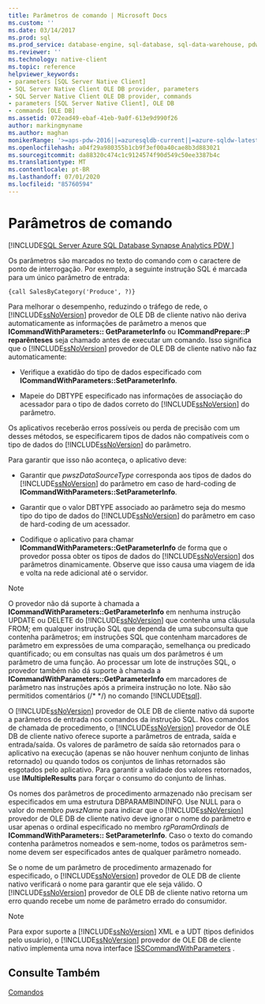 ```yaml
---
title: Parâmetros de comando | Microsoft Docs
ms.custom: ''
ms.date: 03/14/2017
ms.prod: sql
ms.prod_service: database-engine, sql-database, sql-data-warehouse, pdw
ms.reviewer: ''
ms.technology: native-client
ms.topic: reference
helpviewer_keywords:
- parameters [SQL Server Native Client]
- SQL Server Native Client OLE DB provider, parameters
- SQL Server Native Client OLE DB provider, commands
- parameters [SQL Server Native Client], OLE DB
- commands [OLE DB]
ms.assetid: 072ead49-ebaf-41eb-9a0f-613e9d990f26
author: markingmyname
ms.author: maghan
monikerRange: '>=aps-pdw-2016||=azuresqldb-current||=azure-sqldw-latest||>=sql-server-2016||=sqlallproducts-allversions||>=sql-server-linux-2017||=azuresqldb-mi-current'
ms.openlocfilehash: a04f29a980355b1cb9f3ef00a40cae8b3d883021
ms.sourcegitcommit: da88320c474c1c9124574f90d549c50ee3387b4c
ms.translationtype: MT
ms.contentlocale: pt-BR
ms.lasthandoff: 07/01/2020
ms.locfileid: "85760594"
---
```

# <a name="command-parameters"></a>Parâmetros de comando
[!INCLUDE[SQL Server Azure SQL Database Synapse Analytics PDW ](../../includes/applies-to-version/sql-asdb-asdbmi-asdw-pdw.md)]

  Os parâmetros são marcados no texto do comando com o caractere de ponto de interrogação. Por exemplo, a seguinte instrução SQL é marcada para um único parâmetro de entrada:  
  
```  
{call SalesByCategory('Produce', ?)}  
```  
  
 Para melhorar o desempenho, reduzindo o tráfego de rede, o [!INCLUDE[ssNoVersion](../../includes/ssnoversion-md.md)] provedor de OLE DB de cliente nativo não deriva automaticamente as informações de parâmetro a menos que **ICommandWithParameters:: GetParameterInfo** ou **ICommandPrepare::P reparênteses** seja chamado antes de executar um comando. Isso significa que o [!INCLUDE[ssNoVersion](../../includes/ssnoversion-md.md)] provedor de OLE DB de cliente nativo não faz automaticamente:  
  
-   Verifique a exatidão do tipo de dados especificado com **ICommandWithParameters::SetParameterInfo**.  
  
-   Mapeie do DBTYPE especificado nas informações de associação do acessador para o tipo de dados correto do [!INCLUDE[ssNoVersion](../../includes/ssnoversion-md.md)] do parâmetro.  
  
 Os aplicativos receberão erros possíveis ou perda de precisão com um desses métodos, se especificarem tipos de dados não compatíveis com o tipo de dados do [!INCLUDE[ssNoVersion](../../includes/ssnoversion-md.md)] do parâmetro.  
  
 Para garantir que isso não aconteça, o aplicativo deve:  
  
-   Garantir que *pwszDataSourceType* corresponda aos tipos de dados do [!INCLUDE[ssNoVersion](../../includes/ssnoversion-md.md)] do parâmetro em caso de hard-coding de **ICommandWithParameters::SetParameterInfo**.  
  
-   Garantir que o valor DBTYPE associado ao parâmetro seja do mesmo tipo do tipo de dados do [!INCLUDE[ssNoVersion](../../includes/ssnoversion-md.md)] do parâmetro em caso de hard-coding de um acessador.  
  
-   Codifique o aplicativo para chamar **ICommandWithParameters::GetParameterInfo** de forma que o provedor possa obter os tipos de dados do [!INCLUDE[ssNoVersion](../../includes/ssnoversion-md.md)] dos parâmetros dinamicamente. Observe que isso causa uma viagem de ida e volta na rede adicional até o servidor.  
  
> [!NOTE]  
>  O provedor não dá suporte à chamada a **ICommandWithParameters::GetParameterInfo** em nenhuma instrução UPDATE ou DELETE do [!INCLUDE[ssNoVersion](../../includes/ssnoversion-md.md)] que contenha uma cláusula FROM; em qualquer instrução SQL que dependa de uma subconsulta que contenha parâmetros; em instruções SQL que contenham marcadores de parâmetro em expressões de uma comparação, semelhança ou predicado quantificado; ou em consultas nas quais um dos parâmetros é um parâmetro de uma função. Ao processar um lote de instruções SQL, o provedor também não dá suporte à chamada a **ICommandWithParameters::GetParameterInfo** em marcadores de parâmetro nas instruções após a primeira instrução no lote. Não são permitidos comentários (/* \*/) no comando [!INCLUDE[tsql](../../includes/tsql-md.md)].  
  
 O [!INCLUDE[ssNoVersion](../../includes/ssnoversion-md.md)] provedor de OLE DB de cliente nativo dá suporte a parâmetros de entrada nos comandos da instrução SQL. Nos comandos de chamada de procedimento, o [!INCLUDE[ssNoVersion](../../includes/ssnoversion-md.md)] provedor de OLE DB de cliente nativo oferece suporte a parâmetros de entrada, saída e entrada/saída. Os valores de parâmetro de saída são retornados para o aplicativo na execução (apenas se não houver nenhum conjunto de linhas retornado) ou quando todos os conjuntos de linhas retornados são esgotados pelo aplicativo. Para garantir a validade dos valores retornados, use **IMultipleResults** para forçar o consumo do conjunto de linhas.  
  
 Os nomes dos parâmetros de procedimento armazenado não precisam ser especificados em uma estrutura DBPARAMBINDINFO. Use NULL para o valor do membro *pwszName* para indicar que o [!INCLUDE[ssNoVersion](../../includes/ssnoversion-md.md)] provedor de OLE DB de cliente nativo deve ignorar o nome do parâmetro e usar apenas o ordinal especificado no membro *rgParamOrdinals* de **ICommandWithParameters:: SetParameterInfo**. Caso o texto do comando contenha parâmetros nomeados e sem-nome, todos os parâmetros sem-nome devem ser especificados antes de qualquer parâmetro nomeado.  
  
 Se o nome de um parâmetro de procedimento armazenado for especificado, o [!INCLUDE[ssNoVersion](../../includes/ssnoversion-md.md)] provedor de OLE DB de cliente nativo verificará o nome para garantir que ele seja válido. O [!INCLUDE[ssNoVersion](../../includes/ssnoversion-md.md)] provedor de OLE DB de cliente nativo retorna um erro quando recebe um nome de parâmetro errado do consumidor.  
  
> [!NOTE]  
>  Para expor suporte a [!INCLUDE[ssNoVersion](../../includes/ssnoversion-md.md)] XML e a UDT (tipos definidos pelo usuário), o [!INCLUDE[ssNoVersion](../../includes/ssnoversion-md.md)] provedor de OLE DB de cliente nativo implementa uma nova interface [ISSCommandWithParameters](../../relational-databases/native-client-ole-db-interfaces/isscommandwithparameters-ole-db.md) .  
  
## <a name="see-also"></a>Consulte Também  
 [Comandos](../../relational-databases/native-client-ole-db-commands/commands.md)  
  
  
